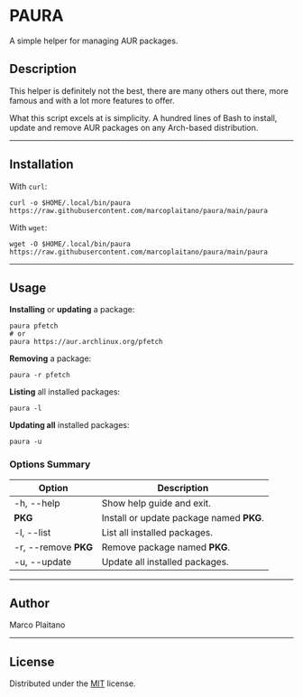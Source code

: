 # PAURA

A simple helper for managing AUR packages.

## Description

This helper is definitely not the best, there are many others out there, more
famous and with a lot more features to offer.

What this script excels at is simplicity. A hundred lines of Bash to
install, update and remove AUR packages on any Arch-based distribution.

- - - - - - - - - - - - - - - - - - - - - - - - - - - - - - - - - - - - - - - -

## Installation

With `curl`:

```shell
curl -o $HOME/.local/bin/paura https://raw.githubusercontent.com/marcoplaitano/paura/main/paura
```

With `wget`:

```shell
wget -O $HOME/.local/bin/paura https://raw.githubusercontent.com/marcoplaitano/paura/main/paura
```

- - - - - - - - - - - - - - - - - - - - - - - - - - - - - - - - - - - - - - - -

## Usage

**Installing** or **updating** a package:

```shell
paura pfetch
# or
paura https://aur.archlinux.org/pfetch
```

**Removing** a package:

```shell
paura -r pfetch
```

**Listing** all installed packages:

```shell
paura -l
```

**Updating all** installed packages:

```shell
paura -u
```

### Options Summary

| Option                | Description                               |
|-----------------------|-------------------------------------------|
| -h, --help            | Show help guide and exit.                 |
| **PKG**               | Install or update package named **PKG**.  |
| -l, --list            | List all installed packages.              |
| -r, --remove **PKG**  | Remove package named **PKG**.             |
| -u, --update          | Update all installed packages.            |

- - - - - - - - - - - - - - - - - - - - - - - - - - - - - - - - - - - - - - - -

## Author

Marco Plaitano

- - - - - - - - - - - - - - - - - - - - - - - - - - - - - - - - - - - - - - - -

## License

Distributed under the [MIT] license.

<!-- Links -->

[MIT]:
LICENSE
"Repository file"
